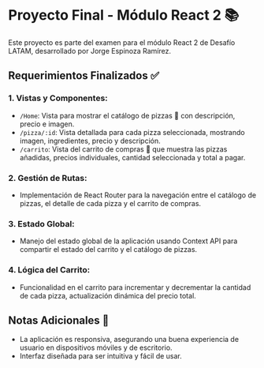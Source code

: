 # Proyecto Final - Módulo React 2 📚

Este proyecto es parte del examen para el módulo React 2 de Desafío LATAM, desarrollado por Jorge Espinoza Ramírez.

## Requerimientos Finalizados ✅

### 1. Vistas y Componentes:
- `/Home`: Vista para mostrar el catálogo de pizzas 🍕 con descripción, precio e imagen.
- `/pizza/:id`: Vista detallada para cada pizza seleccionada, mostrando imagen, ingredientes, precio y descripción.
- `/carrito`: Vista del carrito de compras 🛒 que muestra las pizzas añadidas, precios individuales, cantidad seleccionada y total a pagar.

### 2. Gestión de Rutas:
- Implementación de React Router para la navegación entre el catálogo de pizzas, el detalle de cada pizza y el carrito de compras.

### 3. Estado Global:
- Manejo del estado global de la aplicación usando Context API para compartir el estado del carrito y el catálogo de pizzas.

### 4. Lógica del Carrito:
- Funcionalidad en el carrito para incrementar y decrementar la cantidad de cada pizza, actualización dinámica del precio total.

## Notas Adicionales 📝

- La aplicación es responsiva, asegurando una buena experiencia de usuario en dispositivos móviles y de escritorio.
- Interfaz diseñada para ser intuitiva y fácil de usar.
